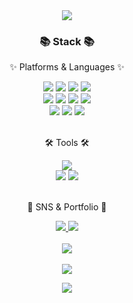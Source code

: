 <div align=center>
	<img src="https://capsule-render.vercel.app/api?type=waving&color=auto&height=200&section=header&text=H4R4n9's%20Github&fontSize=85" />	
</div>
<div align=center>
<div>
	<h3>📚 Stack 📚</h3>
	<p>✨ Platforms & Languages ✨</p>
</div>
	
<div align="center">
	<img src="https://img.shields.io/badge/Java-007396?style=flat&logo=JAVA&logoColor=white" />
	<img src="https://img.shields.io/badge/C-A8B9CC?style=flat&logo=C&logoColor=white" />
	<img src = "https://img.shields.io/badge/c++-00599C?style=for-the-badge&logo=c%2B%2B&logoColor=white">
  	<img src = "https://img.shields.io/badge/python-3776AB?style=for-the-badge&logo=python&logoColor=white">
	<br>
	<img src="https://img.shields.io/badge/HTML5-E34F26?style=flat&logo=HTML5&logoColor=white" />
	<img src="https://img.shields.io/badge/CSS3-1572B6?style=flat&logo=CSS3&logoColor=white" />
	<img src="https://img.shields.io/badge/JavaScript-F7DF1E?style=flat&logo=JavaScript&logoColor=white" />
	<img src="https://img.shields.io/badge/Spring-6DB33F?style=flat&logo=Spring&logoColor=white" />
	<br>
	<img src="https://img.shields.io/badge/MySQL-4479A1?style=flat&logo=MySQL&logoColor=white" />
	<img src="https://img.shields.io/badge/MariaDB-003545?style=flat&logo=MariaDB&logoColor=white" />
	<img src="https://img.shields.io/badge/Linux-FCC624?style=flat&logo=Linux&logoColor=white" />
</div>
<br>
<div align=center>
	<p>🛠 Tools 🛠</p>
</div>
<div align=center>
	<img src="https://img.shields.io/badge/Visual%20Studio%20Code-007ACC?style=flat&logo=VisualStudioCode&logoColor=white" />
	<br>
	<img src="https://img.shields.io/badge/AWS-232F3E?style=flat&logo=AmazonAWS&logoColor=white" />
	<img src="https://img.shields.io/badge/GitHub-181717?style=flat&logo=GitHub&logoColor=white" />
</div>
<br>
<div align=center>
	<p>🎨 SNS & Portfolio 🎨</p>
</div>
<div align=center>
	</a>
	<a href="https://am0119.tistory.com/">
		<img src="https://img.shields.io/badge/Blog-FF9800?style=flat&logo=Blogger&logoColor=white" />
	</a>
	<a href="mailto:unst0p4bl323@gmail.com">
		<img src="https://img.shields.io/badge/Mail-30B980?style=flat&logo=Gmail&logoColor=white" />
	</a>
	<br>
</div>
<div align=center>
	<br>
<img src="https://github-readme-stats.vercel.app/api/top-langs/?username=H4R4n9&layout=compact"><br><br>
<img src="https://github-readme-stats.vercel.app/api?username=H4R4n9&show_icons=true">



![](./profile-3d-contrib/profile-season-animate.svg)
